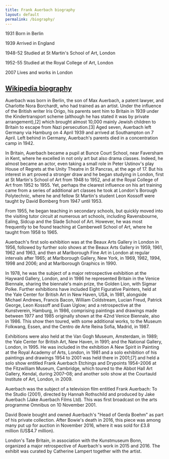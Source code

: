 ```yaml
---
title: Frank Auerbach biography
layout: default
permalink: /biography/
---
```

1931 Born in Berlin

1939 Arrived in England

1948-52 Studied at St Martin's School of Art, London

1952-55 Studied at the Royal College of Art, London

2007 Lives and works in London

## [Wikipedia biography](https://en.wikipedia.org/wiki/Frank_Auerbach)

Auerbach was born in Berlin, the son of Max Auerbach, a patent lawyer, and Charlotte Nora Borchardt, who had trained as an artist. Under the influence of the British writer Iris Origo, his parents sent him to Britain in 1939 under the Kindertransport scheme (although he has stated it was by private arrangement),[2] which brought almost 10,000 mainly Jewish children to Britain to escape from Nazi persecution.[3] Aged seven, Auerbach left Germany via Hamburg on 4 April 1939 and arrived at Southampton on 7 April. Left behind in Germany, Auerbach's parents died in a concentration camp in 1942.

In Britain, Auerbach became a pupil at Bunce Court School, near Faversham in Kent, where he excelled in not only art but also drama classes. Indeed, he almost became an actor, even taking a small role in Peter Ustinov's play House of Regrets at the Unity Theatre in St Pancras, at the age of 17. But his interest in art proved a stronger draw and he began studying in London, first at St Martin's School of Art from 1948 to 1952, and at the Royal College of Art from 1952 to 1955. Yet, perhaps the clearest influence on his art training came from a series of additional art classes he took at London's Borough Polytechnic, where he and fellow St Martin's student Leon Kossoff were taught by David Bomberg from 1947 until 1953.

From 1955, he began teaching in secondary schools, but quickly moved into the visiting tutor circuit at numerous art schools, including Ravensbourne, Ealing, Sidcup and the Slade School of Art. However, he was most frequently to be found teaching at Camberwell School of Art, where he taught from 1958 to 1965.

Auerbach's first solo exhibition was at the Beaux Arts Gallery in London in 1956, followed by further solo shows at the Beaux Arts Gallery in 1959, 1961, 1962 and 1963, and then at Marlborough Fine Art in London at regular intervals after 1965; at Marlborough Gallery, New York, in 1969, 1982, 1994, 1998 and 2006; and at Marlborough Graphics in 1990.

In 1978, he was the subject of a major retrospective exhibition at the Hayward Gallery, London, and in 1986 he represented Britain in the Venice Biennale, sharing the biennale's main prize, the Golden Lion, with Sigmar Polke. Further exhibitions have included Eight Figurative Painters, held at the Yale Center for British Art in New Haven, USA, in 1981, alongside Michael Andrews, Francis Bacon, William Coldstream, Lucian Freud, Patrick George, Leon Kossoff and Euan Uglow; and a retrospective at the Kunstverein, Hamburg, in 1986, comprising paintings and drawings made between 1977 and 1985 originally shown at the 42nd Venice Biennale, also in 1986. This show then toured, with some additional works, to the Museum Folkwang, Essen, and the Centro de Arte Reina Sofia, Madrid, in 1987.

Exhibitions were also held at the Van Gogh Museum, Amsterdam, in 1989; the Yale Center for British Art, New Haven, in 1991; and the National Gallery, London, in 1995. He was included in the exhibition A New Spirit in Painting at the Royal Academy of Arts, London, in 1981 and a solo exhibition of his paintings and drawings 1954 to 2001 was held there in 2001;[7] and held a solo show entitled Frank Auerbach Etchings and Drypoints 1954–2006 at the Fitzwilliam Museum, Cambridge, which toured to the Abbot Hall Art Gallery, Kendal, during 2007–08; and another solo show at the Courtauld Institute of Art, London, in 2009.

Auerbach was the subject of a television film entitled Frank Auerbach: To the Studio (2001), directed by Hannah Rothschild and produced by Jake Auerbach (Jake Auerbach Films Ltd). This was first broadcast on the arts programme Omnibus on 10 November 2001.

David Bowie bought and owned Auerbach's "Head of Gerda Boehm" as part of his private collection. After Bowie's death in 2016, this piece was among many put up for auction in November 2016, where it was sold for £3.8 million (US$4.7 million).

London's Tate Britain, in association with the Kunstmuseum Bonn, organized a major retrospective of Auerbach's work in 2015 and 2016. The exhibit was curated by Catherine Lampert together with the artist.
